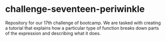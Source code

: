 # challenge-seventeen-periwinkle
Repository for our 17th challenge of bootcamp. We are tasked with creating a tutorial that explains how a particular type of function breaks down parts of the expression and describing what it does.
